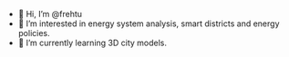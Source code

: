 - 👋 Hi, I’m @frehtu
- 👀 I’m interested in energy system analysis, smart districts and energy policies. 
- 🌱 I’m currently learning 3D city models. 


<!---
frehtu/frehtu is a ✨ special ✨ repository because its `README.md` (this file) appears on your GitHub profile.
You can click the Preview link to take a look at your changes.
--->
